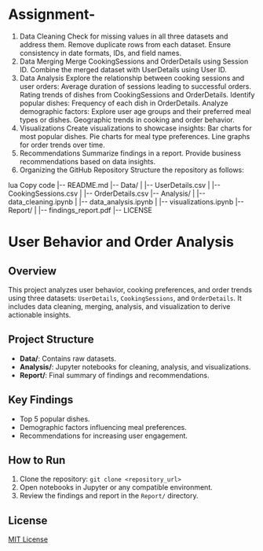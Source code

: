 # Assignment-

1. Data Cleaning
Check for missing values in all three datasets and address them.
Remove duplicate rows from each dataset.
Ensure consistency in date formats, IDs, and field names.
2. Data Merging
Merge CookingSessions and OrderDetails using Session ID.
Combine the merged dataset with UserDetails using User ID.
3. Data Analysis
Explore the relationship between cooking sessions and user orders:
Average duration of sessions leading to successful orders.
Rating trends of dishes from CookingSessions and OrderDetails.
Identify popular dishes:
Frequency of each dish in OrderDetails.
Analyze demographic factors:
Explore user age groups and their preferred meal types or dishes.
Geographic trends in cooking and order behavior.
4. Visualizations
Create visualizations to showcase insights:
Bar charts for most popular dishes.
Pie charts for meal type preferences.
Line graphs for order trends over time.
5. Recommendations
Summarize findings in a report.
Provide business recommendations based on data insights.
6. Organizing the GitHub Repository
Structure the repository as follows:

lua
Copy code
|-- README.md
|-- Data/
|   |-- UserDetails.csv
|   |-- CookingSessions.csv
|   |-- OrderDetails.csv
|-- Analysis/
|   |-- data_cleaning.ipynb
|   |-- data_analysis.ipynb
|   |-- visualizations.ipynb
|-- Report/
|   |-- findings_report.pdf
|-- LICENSE

# User Behavior and Order Analysis

## Overview
This project analyzes user behavior, cooking preferences, and order trends using three datasets: `UserDetails`, `CookingSessions`, and `OrderDetails`. It includes data cleaning, merging, analysis, and visualization to derive actionable insights.

## Project Structure
- **Data/**: Contains raw datasets.
- **Analysis/**: Jupyter notebooks for cleaning, analysis, and visualizations.
- **Report/**: Final summary of findings and recommendations.

## Key Findings
- Top 5 popular dishes.
- Demographic factors influencing meal preferences.
- Recommendations for increasing user engagement.

## How to Run
1. Clone the repository: `git clone <repository_url>`
2. Open notebooks in Jupyter or any compatible environment.
3. Review the findings and report in the `Report/` directory.

## License
[MIT License](LICENSE)
